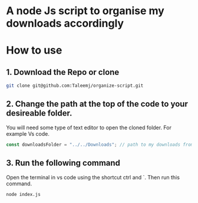 # A node Js script to organise my downloads accordingly

# How to use

## 1. Download the Repo or clone

```sh
git clone git@github.com:Taleemj/organize-script.git
```

## 2. Change the path at the top of the code to your desireable folder.

You will need some type of text editor to open the cloned folder. For example Vs code.

```js
const downloadsFolder = "../../Downloads"; // path to my downloads from current directory
```

## 3. Run the following command

Open the terminal in vs code using the shortcut ctrl and `. Then run this command.

```sh
node index.js
```
